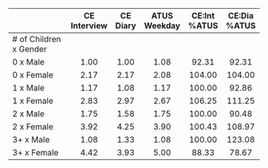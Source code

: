 
|                      | CE<br>Interview |  CE<br>Diary | ATUS<br>Weekday | CE:Int<br>%ATUS | CE:Dia<br>%ATUS |
| -------------------- | :----------: | :----------: | :----------: | :----------: | :----------: |
| # of Children x Gender |              |              |              |              |              |
| 0 x Male             |         1.00 |         1.00 |         1.08 |        92.31 |        92.31 |
| 0 x Female           |         2.17 |         2.17 |         2.08 |       104.00 |       104.00 |
| 1 x Male             |         1.17 |         1.08 |         1.17 |       100.00 |        92.86 |
| 1 x Female           |         2.83 |         2.97 |         2.67 |       106.25 |       111.25 |
| 2 x Male             |         1.75 |         1.58 |         1.75 |       100.00 |        90.48 |
| 2 x Female           |         3.92 |         4.25 |         3.90 |       100.43 |       108.97 |
| 3+ x Male            |         1.08 |         1.33 |         1.08 |       100.00 |       123.08 |
| 3+ x Female          |         4.42 |         3.93 |         5.00 |        88.33 |        78.67 |

